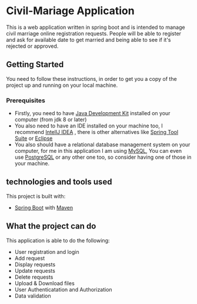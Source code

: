 # Civil-Mariage Application

This is a web application written in spring boot and is intended to manage civil marriage online registration requests. People will be able to register and ask for available date to get married and being able to see if it's rejected or approved.

## Getting Started

You need to follow these instructions, in order to get you a copy of the project up and running on your local machine.

### Prerequisites

- Firstly, you need to have [Java Development Kit](https://www.oracle.com/java/technologies/downloads/) installed on your computer (from jdk 8 or later)
- You also need to have an IDE installed on your machine too, I recommend [IntellJ IDEA](https://www.jetbrains.com/idea/) , there is other alternatives like [Spring Tool Suite](https://spring.io/blog/2021/06/21/spring-tools-4-11-0-released) or [Eclipse](https://www.eclipse.org/ide/)
- You also should have a relational database management system on your computer, for me in this application I am using [MySQL](https://www.mysql.com/), You can even use [PostgreSQL](https://www.postgresql.org/) or any other one too, so consider having one of those in your machine.

## technologies and tools used
This project is built with:
- [Spring Boot](https://spring.io) with [Maven](https://maven.apache.org/)

## What the project can do

This application is able to do the following: 
- User registration and login
- Add request
- Display requests
- Update requests
- Delete requests
- Upload & Download files
- User Authenticatation and Authorization
- Data validation

